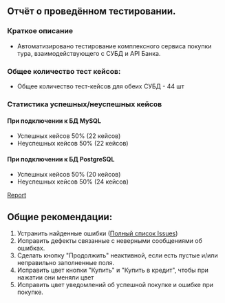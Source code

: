 ## Отчёт о проведённом тестировании.

### Краткое описание

 - Автоматизировано тестирование комплексного сервиса покупки тура, взаимодействующего с СУБД и API Банка.

### Общее количество тест кейсов:
 - Общее количество тест-кейсов для обеих СУБД - 44 шт

### Статистика успешных/неуспешных кейсов

#### При подключении к БД MySQL

 - Успешных кейсов 50% (22 кейсов)
 - Неуспешных кейсов 50% (22 кейсов)

#### При подключении к БД PostgreSQL

 - Успешных кейсов 50% (20 кейсов)
 - Неуспешных кейсов 50% (24 кейсов)

[Report](https://github.com/Katyafreydman/DiplomProject/blob/master/docs/pic/AllureReport.png)


## Общие рекомендации:
 1. Устранить найденные ошибки ([Полный список Issues]())
 2. Исправить дефекты связанные с неверными сообщениями об ошибках.
 3. Сделать кнопку "Продолжить" неактивной, если есть пустые и/или неправильно заполненные поля.
 4. Исправить цвет кнопки "Купить" и "Купить в кредит", чтобы при нажатии они меняли цвет
 5. Исправить цвет уведомлений об успешной покупке и ошибке при покупке.



